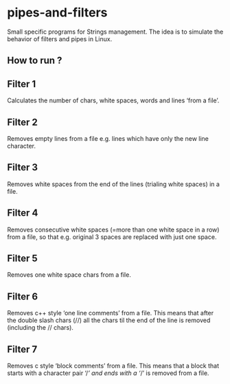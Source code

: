 # pipes-and-filters

Small specific programs for Strings management.
The idea is to simulate the behavior of filters and pipes in Linux.

## How to run ?


## Filter 1
Calculates the number of chars, white spaces, words and lines ‘from a file’.

## Filter 2
Removes empty lines from a file e.g. lines which have only the new line character.

## Filter 3
Removes white spaces from the end of the lines (trialing white spaces) in a file.

## Filter 4
Removes consecutive white spaces (=more than one white space in a row) from a file,
so that e.g. original 3 spaces are replaced with just one space.

## Filter 5
Removes one white space chars from a file.

## Filter 6
Removes c++ style ‘one line comments’ from a file. This means that after the double
slash chars (//) all the chars til the end of the line is removed (including the // chars).

## Filter 7
Removes c style ‘block comments’ from a file. This means that a block that starts with a
character pair ‘/*’ and ends with a ‘*/’ is removed from a file.
